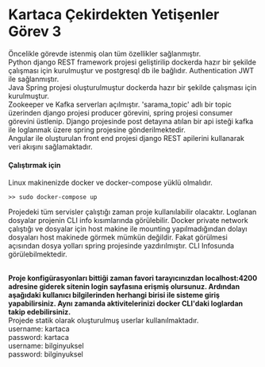 <h1>Kartaca Çekirdekten Yetişenler Görev 3</h1>

<p> Öncelikle görevde istenmiş olan tüm özellikler sağlanmıştır.
<br>
Python django REST framework projesi geliştirilip dockerda hazır bir şekilde çalışması için kurulmuştur ve postgresql db ile bağlıdır. Authentication JWT ile sağlanmıştır.
<br>
Java Spring projesi oluşturulmuştur dockerda hazır bir şekilde çalışması için kurulmuştur.
<br>
Zookeeper ve Kafka serverları açılmıştır. 'sarama_topic' adlı bir topic üzerinden django projesi producer görevini, spring projesi consumer görevini üstlenip. Django projesinde post detayına atılan bir api isteği kafka ile loglanmak üzere spring projesine gönderilmektedir. 
<br>
Angular ile oluşturulan front end projesi django REST apilerini kullanarak veri akışını sağlamaktadır. 
<br>
<h4>Çalıştırmak için</h4>
Linux makinenizde docker ve docker-compose yüklü olmalıdır. <br>

```terminal
>> sudo docker-compose up
```
Projedeki tüm servisler çalıştığı zaman proje kullanılabilir olacaktır. Loglanan dosyalar projenin CLI info kısımlarında görülebilir. Docker private network çalıştığı ve dosyalar için host makine ile mounting yapılmadığından dolayı dosyaları host makinede görmek mümkün değildir. Fakat görülmesi açısından dosya yolları spring projesinde yazdırılmıştır. CLI Infosunda görülebilmektedir. 
</p>

<br>
<strong>Proje konfigürasyonları bittiği zaman favori tarayıcınızdan localhost:4200 adresine giderek sitenin login sayfasına erişmiş olursunuz. Ardından aşağıdaki kullanıcı bilgilerinden herhangi birisi ile sisteme giriş yapabilirsiniz. Aynı zamanda aktivitelerinizi docker CLI'daki loglardan takip edebilirsiniz.</strong>

<br>
Projede statik olarak oluşturulmuş userlar kullanılmaktadır. 
<br>
username: kartaca <br>
password: kartaca <br>
username: bilginyuksel <br>
password: bilginyuksel 


